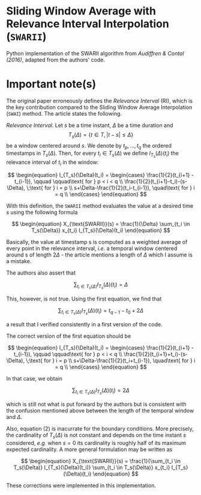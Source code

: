 # Sliding Window Average with Relevance Interval Interpolation (`SWARII`)

Python implementation of the SWARII algorithm from _Audiffren & Contal (2016)_, adapted from the authors' code.

# Important note(s)

The original paper erroneously defines the _Relevance Interval_ (RI), which is the key contribution compared to the Sliding Window Average Interpolation (`SWAI`) method. The article states the following.

_Relevance Interval_. Let $s$ be a time instant, $\Delta$ be a time duration and
$$T_s(\Delta) = \left\{t \in T , |t − s| ≤ \Delta \right\}$$
be a window centered around $s$. We denote by $t_p, . . . , t_q$ the ordered timestamps in $T_s(\Delta)$. Then, for every $t_i \in T_s(\Delta)$ we define $I_{T_s}(\Delta)(t_i)$ the relevance interval of $t_i$ in the window:

$$
\begin{equation}
I_{T_s}(\Delta)(t_i) = \begin{cases}
\frac{1}{2}(t_{i+1} - t_{i-1}), \qquad \qquad\text{ for } p < i < q \\
\frac{1}{2}(t_{i+1}-t_i)-(s-\Delta), \;\text{ for } i = p \\
s+\Delta-\frac{1}{2}(t_i-t_{i-1}), \quad\text{ for } i = q \\
\end{cases}
\end{equation}
$$

With this definition, the `SWARII` method evaluates the value at a desired time $s$ using the following formula

$$
\begin{equation}
X_{\text{SWARII}}(s) = \frac{1}{\Delta} \sum_{t_i \in T_s(\Delta)} x_{t_i} I_{T_s}(\Delta)(t_i)
\end{equation}
$$

Basically, the value at timestamp s is computed as a weighted average of every point in the relevance interval, _i.e._ a temporal window centered around s of length $2\Delta$ - the article mentions a length of $\Delta$ which I assume is a mistake.

The authors also assert that

$$
\begin{equation}
\sum_{t_i \in T_s(\Delta)} I_{T_s}(\Delta)(t_i) = \Delta
\end{equation}
$$

This, however, is not true. Using the first equation, we find that

$$
\begin{equation}
\sum_{t_i \in T_s(\Delta)} I_{T_s}(\Delta)(t_i) = t_{q-1}-t_0 + 2\Delta
\end{equation}
$$

a result that I verified consistently in a first version of the code.

The correct version of the first equation should be

$$
\begin{equation}
I_{T_s}(\Delta)(t_i) = \begin{cases}
\frac{1}{2}(t_{i+1} - t_{i-1}), \qquad \qquad\text{ for } p < i < q \\
\frac{1}{2}(t_{i+1}+t_i)-(s-\Delta), \;\text{ for } i = p \\
s+\Delta-\frac{1}{2}(t_i+t_{i-1}), \quad\text{ for } i = q \\
\end{cases}
\end{equation}
$$

In that case, we obtain

$$
\begin{equation}
\sum_{t_i \in T_s(\Delta)} I_{T_s}(\Delta)(t_i) = 2\Delta
\end{equation}
$$

which is still not what is put forward by the authors but is consistent with the confusion mentioned above between the length of the temporal window and $\Delta$.

Also, equation (2) is inacurrate for the boundary conditions. More precisely, the cardinality of $T_s(\Delta)$ is not constant and depends on the time instant $s$ considered, _e.g._ when $s=0$ its cardinality is roughly half of its maximum expected cardinality. A more general formulation may be written as

$$
\begin{equation}
X_{\text{SWARII}}(s) = \frac{1}{\sum_{t_i \in T_s(\Delta)} I_{T_s}(\Delta)(t_i)}
\sum_{t_i \in T_s(\Delta)} x_{t_i} I_{T_s}(\Delta)(t_i)
\end{equation}
$$

These corrections were implemented in this implementation.
